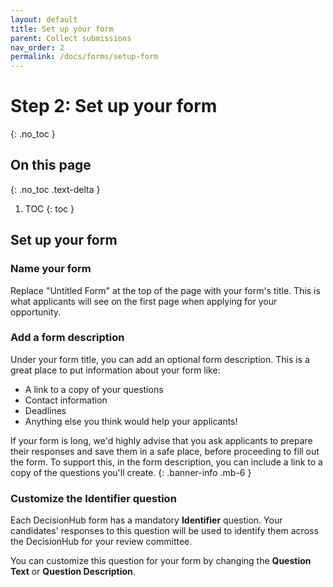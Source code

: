 ```yaml
---
layout: default
title: Set up your form
parent: Collect submissions
nav_order: 2
permalink: /docs/forms/setup-form
---
```


# Step 2: Set up your form

{: .no_toc }

## On this page

{: .no_toc .text-delta }

1. TOC
   {: toc }

## Set up your form

### Name your form

Replace "Untitled Form" at the top of the page with your form's title. This is what applicants will see on the first page when applying for your opportunity.

### Add a form description

Under your form title, you can add an optional form description. This is a great place to put information about your form like:

- A link to a copy of your questions
- Contact information
- Deadlines
- Anything else you think would help your applicants!

If your form is long, we'd highly advise that you ask applicants to prepare their responses and save them in a safe place, before proceeding to fill out the form. To support this, in the form description, you can include a link to a copy of the questions you'll create.
{: .banner-info .mb-6 }

### Customize the Identifier question

Each DecisionHub form has a mandatory **Identifier** question. Your candidates' responses to this question will be used to identify them across the DecisionHub for your review committee.

You can customize this question for your form by changing the **Question Text** or **Question Description**.
